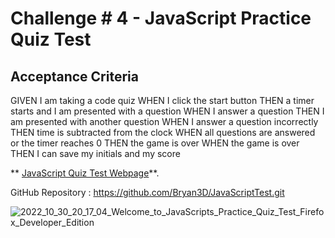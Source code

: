 # Challenge # 4 - JavaScript Practice Quiz Test

## Acceptance Criteria

GIVEN I am taking a code quiz
WHEN I click the start button
THEN a timer starts and I am presented with a question
WHEN I answer a question
THEN I am presented with another question
WHEN I answer a question incorrectly
THEN time is subtracted from the clock
WHEN all questions are answered or the timer reaches 0
THEN the game is over
WHEN the game is over
THEN I can save my initials and my score

** [JavaScript Quiz Test Webpage](https://bryan3d.github.io/JavaScriptTest/)**.

GitHub Repository : https://github.com/Bryan3D/JavaScriptTest.git

![2022_10_30_20_17_04_Welcome_to_JavaScripts_Practice_Quiz_Test_Firefox_Developer_Edition](https://user-images.githubusercontent.com/10051887/198911109-e0762daa-2700-4fa0-b62f-e75eb0873f46.png)
